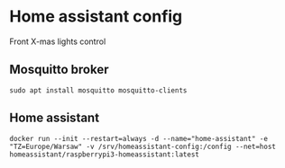 # Home assistant config

Front X-mas lights control

## Mosquitto broker

    sudo apt install mosquitto mosquitto-clients

## Home assistant

    docker run --init --restart=always -d --name="home-assistant" -e "TZ=Europe/Warsaw" -v /srv/homeassistant-config:/config --net=host homeassistant/raspberrypi3-homeassistant:latest
